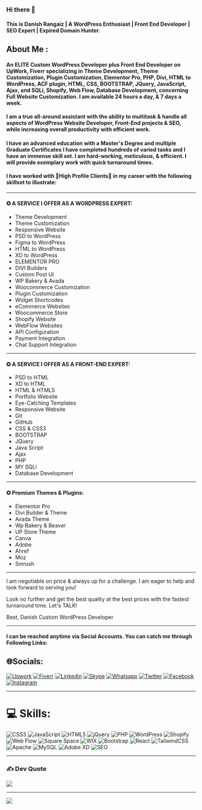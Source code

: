 ### Hi there 👋

#### This is Danish Rangaiz | A WordPress Enthusiast | Front End Developer | SEO Expert | Expired Domain Hunter.

## About Me :

####  An ELITE Custom WordPress Developer plus Front End Developer on UpWork, Fiverr specializing in Theme Development, Theme Customization, Plugin Customization, Elementor Pro, PHP, Divi, HTML to WordPress, ACF plugin, HTML, CSS, BOOTSTRAP, JQuery, JavaScript, Ajax, and SQLi, Shopify, Web Flow, Database Development, concerning Full Website Customization. I am available 24 hours a day, & 7 days a week.

#### I am a true all-around assistant with the ability to multitask & handle all aspects of WordPress Website Developer, Front-End projects & SEO, while increasing overall productivity with efficient work.

#### I have an advanced education with a Master's Degree and multiple Graduate Certificates I have completed hundreds of varied tasks and I have an immense skill set. I am hard-working, meticulous, & efficient. I will provide exemplary work with quick turnaround times.

#### I have worked with 🌟High Profile Clients🌟 in my career with the following skillset to illustrate:

***

#### ✪ A SERVICE I OFFER AS A WORDPRESS EXPERT:
- Theme Development
- Theme Customization
- Responsive Website
- PSD to WordPress
- Figma to WordPress
- HTML to WordPress
- XD to WordPress
- ELEMENTOR PRO
- DIVI Builders
- Custom Post UI
- WP Bakery & Avada
- Woocommerce Customization
- Plugin Customization
- Widget Shortcodes
- eCommerce Websites
- Woocommerce Store
- Shopify Website
- WebFlow Websites
- API Configuration
- Payment Integration
- Chat Support Integration

***

#### ✪ A SERVICE I OFFER AS A FRONT-END EXPERT:
- PSD to HTML
- XD to HTML
- HTML & HTML5
- Portfolio Website
- Eye-Catching Templates
- Responsive Website
- Git
- GitHub
- CSS & CSS3
- BOOTSTRAP
- JQuery
- Java Script
- Ajax
- PHP
- MY SQLi
- Database Development

---

#### ✪ Premium Themes & Plugins:
- Elementor Pro
- Divi Builder & Theme
- Avada Theme
- Wp Bakery & Beaver
- UP Store Theme
- Canva
- Adobe
- Ahref
- Moz
- Smrush

---

I am negotiable on price & always up for a challenge. I am eager to help and look forward to serving you!

Look no further and get the best quality at the best prices with the fastest turnaround time.
Let's TALK!

Best,
Danish
Custom WordPress Developer

***

####  I can be reached anytime via Social Accounts. You can catch me through Following Links:

## 🌐Socials:
[![Upwork](https://img.shields.io/badge/Upwork-%23177F2.svg?logo=upwork&logoColor=white)](https://www.upwork.com/freelancers/~0131cc70a94b15c350) 
[![Fiverr](https://img.shields.io/badge/Fiverr-%23877F2.svg?logo=fiverr&logoColor=white)](https://www.fiverr.com/danishrangaiz) 
[![Linkedin](https://img.shields.io/badge/Linkedin-%231877F2.svg?logo=linkedin&logoColor=white)](https://Linkedin.com/in/danishrangaiz/) 
[![Skype](https://img.shields.io/badge/Skype-%231977F2.svg?logo=skype&logoColor=white)](https://join.skype.com/invite/vnN8KCsAcmbH) 
[![Whatsapp](https://img.shields.io/badge/Whatsapp-%23177F2.svg?logo=whatsapp&logoColor=white)](https://wa.me/923425332212) 
[![Twitter](https://img.shields.io/badge/Twitter-%231877F2.svg?logo=twitter&logoColor=white)](https://twitter.com/idanishrangaiz) 
[![Facebook](https://img.shields.io/badge/Facebook-%231877F2.svg?logo=Facebook&logoColor=white)](https://facebook.com/idanishrangaiz) 
[![Instagram](https://img.shields.io/badge/Instagram-%23D42029.svg?logo=Instagram&logoColor=white)](https://instagram.com/idanishrangaiz) 

***

# 💻 Skills:
![CSS3](https://img.shields.io/badge/css3-%231572B6.svg?style=for-the-badge&logo=css3&logoColor=white) 
![JavaScript](https://img.shields.io/badge/javascript-%23323330.svg?style=for-the-badge&logo=javascript&logoColor=%23F7DF1E) 
![HTML5](https://img.shields.io/badge/html5-%23E34F26.svg?style=for-the-badge&logo=html5&logoColor=white) 
![jQuery](https://img.shields.io/badge/jquery-%230769AD.svg?style=for-the-badge&logo=jquery&logoColor=white) 
![PHP](https://img.shields.io/badge/php-%23777BB4.svg?style=for-the-badge&logo=php&logoColor=white) 
![WordPress](https://img.shields.io/badge/Wordpress-%23404d59.svg?style=for-the-badge&logo=wordpress&logoColor=white) 
![Shopify](https://img.shields.io/badge/Shopify-%231f7F2.svg?style=for-the-badge&logo=shopify&logoColor=%2361DAFB) 
![Web Flow](https://img.shields.io/badge/webflow-%231f7F2.svg?logo=WebFlow&logoColor=white) 
![Square Space](https://img.shields.io/badge/Square%20Space-%23323330.svg?logo=squarespace&logoColor=white) 
![WIX](https://img.shields.io/badge/WIX-%231f7F2.svg?logo=WIX&logoColor=white) 
![Bootstrap](https://img.shields.io/badge/Bootstrap-7510EF.svg?logo=Bootstrap&logoColor=white) 
![React](https://img.shields.io/badge/react-%2320232a.svg?style=for-the-badge&logo=react&logoColor=%2361DAFB) 
![TailwindCSS](https://img.shields.io/badge/tailwindcss-%2338B2AC.svg?style=for-the-badge&logo=tailwind-css&logoColor=white) 
![Apache](https://img.shields.io/badge/apache-%23D42029.svg?style=for-the-badge&logo=apache&logoColor=white) 
![MySQL](https://img.shields.io/badge/mysql-%2300f.svg?style=for-the-badge&logo=mysql&logoColor=white) 
![Adobe XD](https://img.shields.io/badge/Adobe%20XD-470137?style=for-the-badge&logo=Adobe%20XD&logoColor=#FF61F6) 
![SEO](https://img.shields.io/badge/SEO-%2318f7F2.svg?logo==mongodb&logoColor=white) 

***

### ✍️ Dev Quote
![](https://quotes-github-readme.vercel.app/api?type=horizontal&theme=radical)

---
[![](https://visitcount.itsvg.in/api?id=awansaif&icon=0&color=0)](https://visitcount.itsvg.in)
